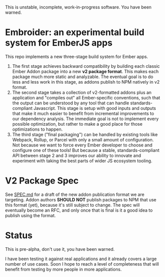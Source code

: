 This is unstable, incomplete, work-in-progress software. You have been warned.

# Embroider: an experimental build system for EmberJS apps

This repo implements a new three-stage build system for Ember apps.

1. The first stage achieves backward compatibility by building each classic Ember Addon package into a new **v2 package format**. This makes each package much more static and analyzable. The eventual goal is to do less and less work in this stage, as addons publish to NPM natively in v2 format.
2. The second stage takes a collection of v2-formatted addons plus an application and "compiles out" all Ember-specific conventions, such that the output can be understood by any tool that can handle standards-compliant Javascript. This stage is setup with good inputs and outputs that make it much easier to benefit from incremental improvements to our dependency analysis. The immediate goal is not to implement every possible optimization, but rather to make a good place for those optimizations to happen.
3. The third stage ("final packaging") can be handled by existing tools like Webpack, Rollup, or Parcel with only a small amount of configuration. Not because we want to force every Ember developer to choose and configure one of these tools! But because a stable, standards-compliant API between stage 2 and 3 improves our ability to innovate and experiment with taking the best parts of wider JS ecosystem tooling.

# V2 Package Spec

See [SPEC.md](https://github.com/embroider-build/embroider/blob/master/SPEC.md) for a draft of the new addon publication format we are targeting. Addon authors **SHOULD NOT** publish packages to NPM that use this format (yet), because it's still subject to change. The spec will eventually become an RFC, and only once that is final is it a good idea to publish using the format.

# Status

This is pre-alpha, don't use it, you have been warned.

I have been testing it against real applications and it already covers a large number of use cases. Soon I hope to reach a level of completeness that will benefit from testing by more people in more applications.

